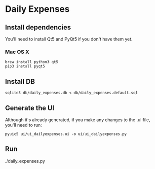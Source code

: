 # Daily Expenses

## Install dependencies

You'll need to install Qt5 and PyQt5 if you don't have them yet.

### Mac OS X
```
brew install python3 qt5
pip3 install pyqt5
```

## Install DB
```
sqlite3 db/daily_expenses.db < db/daily_expenses.default.sql
```

## Generate the UI

Although it's already generated, if you make any changes to the .ui file, you'll
need to run:
```
pyuic5 ui/ui_dailyexpenses.ui -o ui/ui_dailyexpenses.py
```

## Run

./daily_expenses.py
